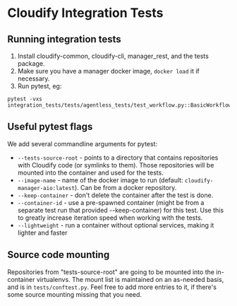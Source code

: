 Cloudify Integration Tests
==========================

## Running integration tests

1. Install cloudify-common, cloudify-cli, manager_rest, and the tests package.
2. Make sure you have a manager docker image, `docker load` it if necessary.
3. Run pytest, eg:
```
pytest -vxs integration_tests/tests/agentless_tests/test_workflow.py::BasicWorkflowsTest::test_execute_operation
```

## Useful pytest flags

We add several commandline arguments for pytest:

- `--tests-source-root` - points to a directory that contains repositories
  with Cloudify code (or symlinks to them). Those repositories will be
  mounted into the container and used for the tests.
- `--image-name` - name of the docker image to run (default:
  `cloudify-manager-aio:latest`). Can be from a docker repository.
- `--keep-container` - don't delete the container after the test is done.
- `--container-id` - use a pre-spawned container (might be from a separate
  test run that provided --keep-container) for this test. Use this to
  greatly increase iteration speed when working with the tests.
- `--lightweight` - run a container without optional services, making it
  lighter and faster

## Source code mounting

Repositories from "tests-source-root" are going to be mounted into the
in-container virtualenvs. The mount list is maintained on an as-needed
basis, and is in `tests/conftest.py`. Feel free to add more entries to
it, if there's some source mounting missing that you need.